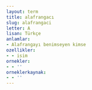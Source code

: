 ```yaml
---
layout: term
title: alafrangacı
slug: alafrangaci
letter: A
lisan: Türkçe
anlamlar:
- Alafrangayı benimseyen kimse
ozellikler:
- - isim
ornekler:
- - ''
orneklerkaynak:
- - ''
---
```


